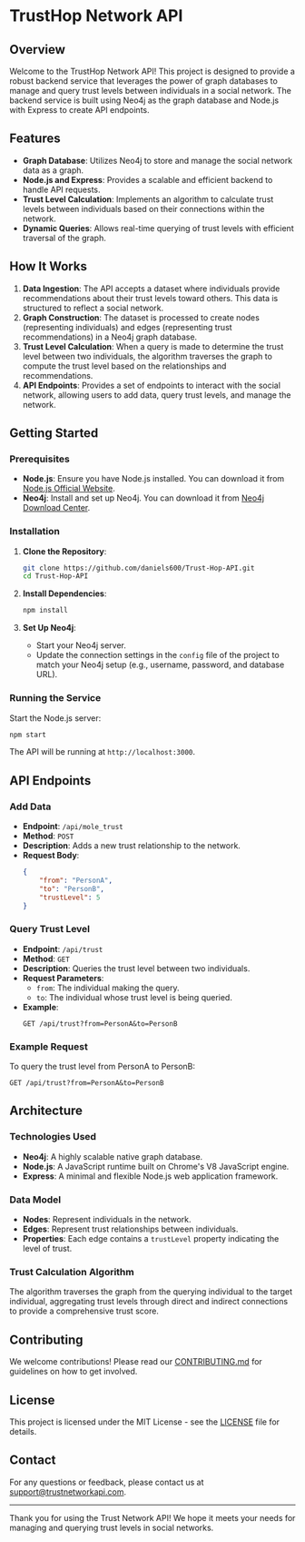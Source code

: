 # TrustHop Network API

## Overview

Welcome to the TrustHop Network API! This project is designed to provide a robust backend service that leverages the power of graph databases to manage and query trust levels between individuals in a social network. The backend service is built using Neo4j as the graph database and Node.js with Express to create API endpoints.

## Features

- **Graph Database**: Utilizes Neo4j to store and manage the social network data as a graph.
- **Node.js and Express**: Provides a scalable and efficient backend to handle API requests.
- **Trust Level Calculation**: Implements an algorithm to calculate trust levels between individuals based on their connections within the network.
- **Dynamic Queries**: Allows real-time querying of trust levels with efficient traversal of the graph.

## How It Works

1. **Data Ingestion**: The API accepts a dataset where individuals provide recommendations about their trust levels toward others. This data is structured to reflect a social network.
2. **Graph Construction**: The dataset is processed to create nodes (representing individuals) and edges (representing trust recommendations) in a Neo4j graph database.
3. **Trust Level Calculation**: When a query is made to determine the trust level between two individuals, the algorithm traverses the graph to compute the trust level based on the relationships and recommendations.
4. **API Endpoints**: Provides a set of endpoints to interact with the social network, allowing users to add data, query trust levels, and manage the network.

## Getting Started

### Prerequisites

- **Node.js**: Ensure you have Node.js installed. You can download it from [Node.js Official Website](https://nodejs.org/).
- **Neo4j**: Install and set up Neo4j. You can download it from [Neo4j Download Center](https://neo4j.com/download-center/).

### Installation

1. **Clone the Repository**:
    ```bash
    git clone https://github.com/daniels600/Trust-Hop-API.git
    cd Trust-Hop-API
    ```

2. **Install Dependencies**:
    ```bash
    npm install
    ```

3. **Set Up Neo4j**:
    - Start your Neo4j server.
    - Update the connection settings in the `config` file of the project to match your Neo4j setup (e.g., username, password, and database URL).

### Running the Service

Start the Node.js server:
```bash
npm start
```

The API will be running at `http://localhost:3000`.

## API Endpoints

### Add Data

- **Endpoint**: `/api/mole_trust`
- **Method**: `POST`
- **Description**: Adds a new trust relationship to the network.
- **Request Body**:
    ```json
    {
        "from": "PersonA",
        "to": "PersonB",
        "trustLevel": 5
    }
    ```

### Query Trust Level

- **Endpoint**: `/api/trust`
- **Method**: `GET`
- **Description**: Queries the trust level between two individuals.
- **Request Parameters**:
    - `from`: The individual making the query.
    - `to`: The individual whose trust level is being queried.
- **Example**:
    ```http
    GET /api/trust?from=PersonA&to=PersonB
    ```

### Example Request

To query the trust level from PersonA to PersonB:
```http
GET /api/trust?from=PersonA&to=PersonB
```

## Architecture

### Technologies Used

- **Neo4j**: A highly scalable native graph database.
- **Node.js**: A JavaScript runtime built on Chrome's V8 JavaScript engine.
- **Express**: A minimal and flexible Node.js web application framework.

### Data Model

- **Nodes**: Represent individuals in the network.
- **Edges**: Represent trust relationships between individuals.
- **Properties**: Each edge contains a `trustLevel` property indicating the level of trust.

### Trust Calculation Algorithm

The algorithm traverses the graph from the querying individual to the target individual, aggregating trust levels through direct and indirect connections to provide a comprehensive trust score.

## Contributing

We welcome contributions! Please read our [CONTRIBUTING.md](CONTRIBUTING.md) for guidelines on how to get involved.

## License

This project is licensed under the MIT License - see the [LICENSE](LICENSE) file for details.

## Contact

For any questions or feedback, please contact us at support@trustnetworkapi.com.

---

Thank you for using the Trust Network API! We hope it meets your needs for managing and querying trust levels in social networks.
